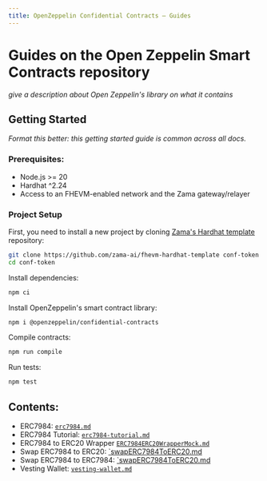 ```yaml
---
title: OpenZeppelin Confidential Contracts – Guides
---
```


# Guides on the Open Zeppelin Smart Contracts repository

_give a description about Open Zeppelin's library on what it contains_

## Getting Started

_Format this better: this getting started guide is common across all docs._

### Prerequisites:

- Node.js >= 20
- Hardhat ^2.24
- Access to an FHEVM-enabled network and the Zama gateway/relayer

### Project Setup

First, you need to install a new project by cloning [Zama's Hardhat template](https://github.com/zama-ai/fhevm-hardhat-template) repository:

```bash
git clone https://github.com/zama-ai/fhevm-hardhat-template conf-token
cd conf-token
```

Install dependencies:
```bash
npm ci
```

Install OpenZeppelin's smart contract library:
```bash
npm i @openzeppelin/confidential-contracts
```

Compile contracts:

```bash
npm run compile
```

Run tests:

```bash
npm test
```

## Contents:

- ERC7984: [`erc7984.md`](erc7984.md)
- ERC7984 Tutorial: [`erc7984-tutorial.md`](erc7984-tutorial.md)
- ERC7984 to ERC20 Wrapper [`ERC7984ERC20WrapperMock.md`](ERC7984ERC20WrapperMock.md)
- Swap ERC7984 to ERC20: [`swapERC7984ToERC20.md](swapERC7984ToERC20.md)
- Swap ERC7984 to ERC7984: [`swapERC7984ToERC20.md](swapERC7984ToERC7984.md)
- Vesting Wallet: [`vesting-wallet.md`](vesting-wallet.md)
